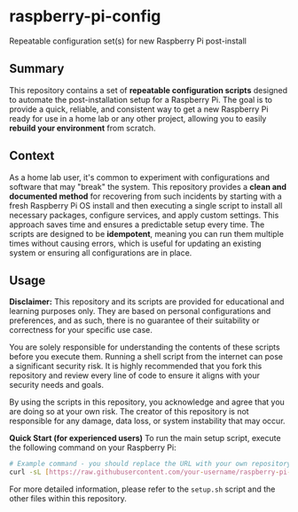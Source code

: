 # raspberry-pi-config
Repeatable configuration set(s) for new Raspberry Pi post-install 

## Summary
This repository contains a set of **repeatable configuration scripts** designed to automate the post-installation setup for a Raspberry Pi. The goal is to provide a quick, reliable, and consistent way to get a new Raspberry Pi ready for use in a home lab or any other project, allowing you to easily **rebuild your environment** from scratch.

## Context
As a home lab user, it's common to experiment with configurations and software that may "break" the system. This repository provides a **clean and documented method** for recovering from such incidents by starting with a fresh Raspberry Pi OS install and then executing a single script to install all necessary packages, configure services, and apply custom settings. This approach saves time and ensures a predictable setup every time. The scripts are designed to be **idempotent**, meaning you can run them multiple times without causing errors, which is useful for updating an existing system or ensuring all configurations are in place.

## Usage

**Disclaimer:** This repository and its scripts are provided for educational and learning purposes only. They are based on personal configurations and preferences, and as such, there is no guarantee of their suitability or correctness for your specific use case.

You are solely responsible for understanding the contents of these scripts before you execute them. Running a shell script from the internet can pose a significant security risk. It is highly recommended that you fork this repository and review every line of code to ensure it aligns with your security needs and goals.

By using the scripts in this repository, you acknowledge and agree that you are doing so at your own risk. The creator of this repository is not responsible for any damage, data loss, or system instability that may occur.

**Quick Start (for experienced users)**
To run the main setup script, execute the following command on your Raspberry Pi:

```bash
# Example command - you should replace the URL with your own repository's raw script link
curl -sL [https://raw.githubusercontent.com/your-username/raspberry-pi-config/main/setup.sh](https://raw.githubusercontent.com/your-username/raspberry-pi-config/main/setup.sh) | bash
```

For more detailed information, please refer to the `setup.sh` script and the other files within this repository.
